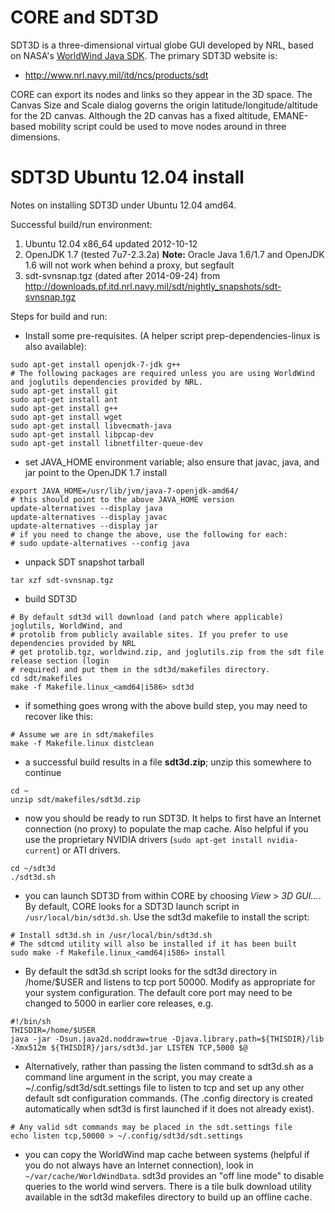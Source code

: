 # CORE and SDT3D #

SDT3D is a three-dimensional virtual globe GUI developed by NRL, based on NASA's [WorldWind Java SDK](http://worldwind.arc.nasa.gov/java/). The primary SDT3D website is:
  * http://www.nrl.navy.mil/itd/ncs/products/sdt

CORE can export its nodes and links so they appear in the 3D space. The Canvas Size and Scale dialog governs the origin latitude/longitude/altitude for the 2D canvas. Although the 2D canvas has a fixed altitude, EMANE-based mobility script could be used to move nodes around in three dimensions.

# SDT3D Ubuntu 12.04 install #

Notes on installing SDT3D under Ubuntu 12.04 amd64.

Successful build/run environment:
  1. Ubuntu 12.04 x86\_64 updated 2012-10-12
  1. OpenJDK 1.7 (tested 7u7-2.3.2a) **Note:** Oracle Java 1.6/1.7 and OpenJDK 1.6 will not work when behind a proxy, but segfault
  1. sdt-svnsnap.tgz (dated after 2014-09-24) from http://downloads.pf.itd.nrl.navy.mil/sdt/nightly_snapshots/sdt-svnsnap.tgz

Steps for build and run:

  * Install some pre-requisites.  (A helper script prep-dependencies-linux is also available):
```
sudo apt-get install openjdk-7-jdk g++
# The following packages are required unless you are using WorldWind and joglutils dependencies provided by NRL.
sudo apt-get install git
sudo apt-get install ant
sudo apt-get install g++
sudo apt-get install wget
sudo apt-get install libvecmath-java
sudo apt-get install libpcap-dev
sudo apt-get install libnetfilter-queue-dev
```

  * set JAVA\_HOME environment variable; also ensure that javac, java, and jar point to the OpenJDK 1.7 install
```
export JAVA_HOME=/usr/lib/jvm/java-7-openjdk-amd64/
# this should point to the above JAVA_HOME version
update-alternatives --display java
update-alternatives --display javac
update-alternatives --display jar
# if you need to change the above, use the following for each:
# sudo update-alternatives --config java
```

  * unpack SDT snapshot tarball
```
tar xzf sdt-svnsnap.tgz
```

  * build SDT3D
```
# By default sdt3d will download (and patch where applicable) joglutils, WorldWind, and 
# protolib from publicly available sites. If you prefer to use dependencies provided by NRL 
# get protolib.tgz, worldwind.zip, and joglutils.zip from the sdt file release section (login 
# required) and put them in the sdt3d/makefiles directory.
cd sdt/makefiles
make -f Makefile.linux_<amd64|i586> sdt3d
```
  * if something goes wrong with the above build step, you may need to recover like this:
```
# Assume we are in sdt/makefiles
make -f Makefile.linux distclean
```

  * a successful build results in a file **sdt3d.zip**; unzip this somewhere to continue
```
cd ~
unzip sdt/makefiles/sdt3d.zip
```

  * now you should be ready to run SDT3D. It helps to first have an Internet connection (no proxy) to populate the map cache. Also helpful if you use the proprietary NVIDIA drivers (`sudo apt-get install nvidia-current`) or ATI drivers.
```
cd ~/sdt3d
./sdt3d.sh
```

  * you can launch SDT3D from within CORE by choosing _View_ > _3D GUI..._. By default, CORE looks for a SDT3D launch script in `/usr/local/bin/sdt3d.sh`.  Use the sdt3d makefile to install the script:
```
# Install sdt3d.sh in /usr/local/bin/sdt3d.sh
# The sdtcmd utility will also be installed if it has been built
sudo make -f Makefile.linux_<amd64|i586> install
```

  * By default the sdt3d.sh script looks for the sdt3d directory in /home/$USER and listens to tcp port 50000.  Modify as appropriate for your system configuration.  The default core port may need to be changed to 5000 in earlier core releases, e.g.
```
#!/bin/sh
THISDIR=/home/$USER
java -jar -Dsun.java2d.noddraw=true -Djava.library.path=${THISDIR}/lib 
-Xmx512m ${THISDIR}/jars/sdt3d.jar LISTEN TCP,5000 $@

```

  * Alternatively, rather than passing the listen command to sdt3d.sh as a command line argument in the script, you may create a ~/.config/sdt3d/sdt.settings file to listen to tcp and set up any other default sdt configuration commands.  (The .config directory is created automatically when sdt3d is first launched if it does not already exist).
```
# Any valid sdt commands may be placed in the sdt.settings file
echo listen tcp,50000 > ~/.config/sdt3d/sdt.settings
```

  * you can copy the WorldWind map cache between systems (helpful if you do not always have an Internet connection), look in `~/var/cache/WorldWindData`.  sdt3d provides an "off line mode" to disable queries to the world wind servers.  There is a tile bulk download utility available in the sdt3d makefiles directory to build up an offline cache.